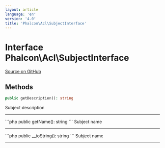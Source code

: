 ```yaml
---
layout: article
language: 'en'
version: '4.0'
title: 'Phalcon\Acl\SubjectInterface'
---
```

# Interface **Phalcon\Acl\SubjectInterface**

<a href="https://github.com/phalcon/cphalcon/tree/v4.0.0/phalcon/acl/subjectinterface.zep" class="btn btn-default btn-sm">Source on GitHub</a>

## Methods
```php
public getDescription(): string
```
Subject description
<hr/>
```php
public getName(): string
```
Subject name
<hr/>
```php
public __toString(): string
```
Subject name
<hr/>
